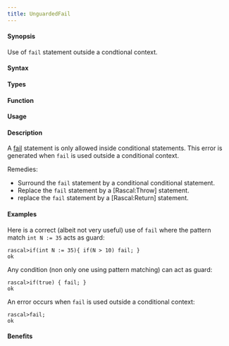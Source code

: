 ```yaml
---
title: UnguardedFail
---
```


#### Synopsis

Use of `fail` statement outside a condtional context.

#### Syntax

#### Types

#### Function
       
#### Usage

#### Description

A [fail](/docs/Rascal/Statements/Fail) statement is only allowed inside conditional statements.
This error is generated when `fail` is used outside a conditional context.

Remedies:

*  Surround the `fail` statement by a conditional conditional statement.
*  Replace the `fail` statement by a [Rascal:Throw] statement.
*  replace the `fail` statement by a [Rascal:Return] statement.

#### Examples

Here is a correct (albeit not very useful) use of `fail` where the pattern match `int N := 35` acts as guard:

```rascal-shell
rascal>if(int N := 35){ if(N > 10) fail; }
ok
```
Any condition (non only one using pattern matching) can act as guard:

```rascal-shell
rascal>if(true) { fail; }
ok
```
An error occurs when `fail` is used outside a conditional context:

```rascal-shell
rascal>fail;
ok
```

#### Benefits


